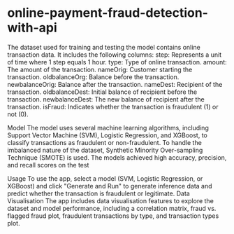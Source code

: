 # online-payment-fraud-detection-with-api
The dataset used for training and testing the model contains online transaction data. It includes the following columns:
step: Represents a unit of time where 1 step equals 1 hour. type: Type of online transaction. amount: The amount of the transaction. nameOrig: Customer starting the transaction. oldbalanceOrg: Balance before the transaction. newbalanceOrig: Balance after the transaction. nameDest: Recipient of the transaction. oldbalanceDest: Initial balance of recipient before the transaction. newbalanceDest: The new balance of recipient after the transaction. isFraud: Indicates whether the transaction is fraudulent (1) or not (0).

Model
The model uses several machine learning algorithms, including Support Vector Machine (SVM), Logistic Regression, and XGBoost, to classify transactions as fraudulent or non-fraudulent. To handle the imbalanced nature of the dataset, Synthetic Minority Over-sampling Technique (SMOTE) is used.
The models achieved high accuracy, precision, and recall scores on the test

Usage
To use the app, select a model (SVM, Logistic Regression, or XGBoost) and click "Generate and Run" to generate inference data and predict whether the transaction is fraudulent or legitimate.
Data Visualisation
The app includes data visualisation features to explore the dataset and model performance, including a correlation matrix, fraud vs. flagged fraud plot, fraudulent transactions by type, and transaction types plot.
